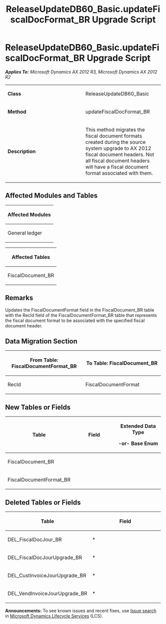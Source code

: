 ﻿---
title: ReleaseUpdateDB60_Basic.updateFiscalDocFormat_BR Upgrade Script
TOCTitle: ReleaseUpdateDB60_Basic.updateFiscalDocFormat_BR Upgrade Script
ms:assetid: c4927929-f657-e282-30b4-86a179df54fe
ms:mtpsurl: https://msdn.microsoft.com/en-us/library/JJ686873(v=AX.60)
ms:contentKeyID: 49711070
ms.date: 05/18/2015
mtps_version: v=AX.60
---

# ReleaseUpdateDB60\_Basic.updateFiscalDocFormat\_BR Upgrade Script 


_**Applies To:** Microsoft Dynamics AX 2012 R3, Microsoft Dynamics AX 2012 R2_

<table>
<colgroup>
<col style="width: 50%" />
<col style="width: 50%" />
</colgroup>
<tbody>
<tr class="odd">
<td><p><strong>Class</strong></p></td>
<td><p>ReleaseUpdateDB60_Basic</p></td>
</tr>
<tr class="even">
<td><p><strong>Method</strong></p></td>
<td><p>updateFiscalDocFormat_BR</p></td>
</tr>
<tr class="odd">
<td><p><strong>Description</strong></p></td>
<td><p>This method migrates the fiscal document formats created during the source system upgrade to AX 2012 fiscal document headers. Not all fiscal document headers will have a fiscal document format associated with them.</p></td>
</tr>
</tbody>
</table>


## Affected Modules and Tables

<table>
<colgroup>
<col style="width: 100%" />
</colgroup>
<thead>
<tr class="header">
<th><p>Affected Modules</p></th>
</tr>
</thead>
<tbody>
<tr class="odd">
<td><p>General ledger</p></td>
</tr>
</tbody>
</table>


<table>
<colgroup>
<col style="width: 100%" />
</colgroup>
<thead>
<tr class="header">
<th><p>Affected Tables</p></th>
</tr>
</thead>
<tbody>
<tr class="odd">
<td><p>FiscalDocument_BR</p></td>
</tr>
</tbody>
</table>


## Remarks

Updates the FiscalDocumentFormat field in the FiscalDocument\_BR table with the RecId field of the FiscalDocumentFormat\_BR table that represents the fiscal document format to be associated with the specified fiscal document header.

## Data Migration Section

<table>
<colgroup>
<col style="width: 50%" />
<col style="width: 50%" />
</colgroup>
<thead>
<tr class="header">
<th><p>From Table: FiscalDocumentFormat_BR</p></th>
<th><p>To Table: FiscalDocument_BR</p></th>
</tr>
</thead>
<tbody>
<tr class="odd">
<td><p>RecId</p></td>
<td><p>FiscalDocumentFormat</p></td>
</tr>
</tbody>
</table>


## New Tables or Fields

<table>
<colgroup>
<col style="width: 33%" />
<col style="width: 33%" />
<col style="width: 33%" />
</colgroup>
<thead>
<tr class="header">
<th><p>Table</p></th>
<th><p>Field</p></th>
<th><p>Extended Data Type</p>
<p>-or- Base Enum</p></th>
</tr>
</thead>
<tbody>
<tr class="odd">
<td><p>FiscalDocument_BR</p></td>
<td><p></p></td>
<td><p></p></td>
</tr>
<tr class="even">
<td><p>FiscalDocumentFormat_BR</p></td>
<td><p></p></td>
<td><p></p></td>
</tr>
</tbody>
</table>


## Deleted Tables or Fields

<table>
<colgroup>
<col style="width: 50%" />
<col style="width: 50%" />
</colgroup>
<thead>
<tr class="header">
<th><p>Table</p></th>
<th><p>Field</p></th>
</tr>
</thead>
<tbody>
<tr class="odd">
<td><p>DEL_FiscalDocJour_BR</p></td>
<td><p>*</p></td>
</tr>
<tr class="even">
<td><p>DEL_FiscalDocJourUpgrade_BR</p></td>
<td><p>*</p></td>
</tr>
<tr class="odd">
<td><p>DEL_CustInvoiceJourUpgrade_BR</p></td>
<td><p>*</p></td>
</tr>
<tr class="even">
<td><p>DEL_VendInvoiceJourUpgrade_BR</p></td>
<td><p>*</p></td>
</tr>
</tbody>
</table>

  
**Announcements:** To see known issues and recent fixes, use [Issue search](http://go.microsoft.com/fwlink/?linkid=389258) in [Microsoft Dynamics Lifecycle Services](http://go.microsoft.com/fwlink/?linkid=306505) (LCS).

